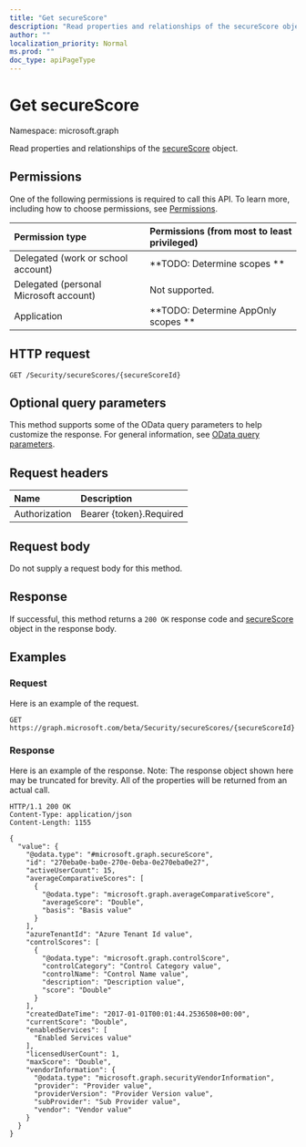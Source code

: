 ```yaml
---
title: "Get secureScore"
description: "Read properties and relationships of the secureScore object."
author: ""
localization_priority: Normal
ms.prod: ""
doc_type: apiPageType
---
```


# Get secureScore

Namespace: microsoft.graph

Read properties and relationships of the [secureScore](../resources/securescore.md) object.

## Permissions
One of the following permissions is required to call this API. To learn more, including how to choose permissions, see [Permissions](/concepts/permissions-reference.md).

|Permission type|Permissions (from most to least privileged)|
|:---|:---|
|Delegated (work or school account)|**TODO: Determine scopes **|
|Delegated (personal Microsoft account)|Not supported.|
|Application|**TODO: Determine AppOnly scopes **|

## HTTP request
<!-- {
  "blockType": "ignored"
}
-->
``` http
GET /Security/secureScores/{secureScoreId}
```

## Optional query parameters
This method supports some of the OData query parameters to help customize the response. For general information, see [OData query parameters](/graph/query-parameters).

## Request headers
|Name|Description|
|:---|:---|
|Authorization|Bearer {token}.Required|

## Request body
Do not supply a request body for this method.

## Response
If successful, this method returns a `200 OK` response code and [secureScore](../resources/securescore.md) object in the response body.

## Examples

### Request
Here is an example of the request.
<!-- {
  "blockType": "request",
  "name": "get_securescore"
}
-->
``` http
GET https://graph.microsoft.com/beta/Security/secureScores/{secureScoreId}
```

### Response
Here is an example of the response. Note: The response object shown here may be truncated for brevity. All of the properties will be returned from an actual call.
<!-- {
  "blockType": "response",
  "truncated": true,
  "@odata.type": "microsoft.graph.secureScore"
}
-->
``` http
HTTP/1.1 200 OK
Content-Type: application/json
Content-Length: 1155

{
  "value": {
    "@odata.type": "#microsoft.graph.secureScore",
    "id": "270eba0e-ba0e-270e-0eba-0e270eba0e27",
    "activeUserCount": 15,
    "averageComparativeScores": [
      {
        "@odata.type": "microsoft.graph.averageComparativeScore",
        "averageScore": "Double",
        "basis": "Basis value"
      }
    ],
    "azureTenantId": "Azure Tenant Id value",
    "controlScores": [
      {
        "@odata.type": "microsoft.graph.controlScore",
        "controlCategory": "Control Category value",
        "controlName": "Control Name value",
        "description": "Description value",
        "score": "Double"
      }
    ],
    "createdDateTime": "2017-01-01T00:01:44.2536508+00:00",
    "currentScore": "Double",
    "enabledServices": [
      "Enabled Services value"
    ],
    "licensedUserCount": 1,
    "maxScore": "Double",
    "vendorInformation": {
      "@odata.type": "microsoft.graph.securityVendorInformation",
      "provider": "Provider value",
      "providerVersion": "Provider Version value",
      "subProvider": "Sub Provider value",
      "vendor": "Vendor value"
    }
  }
}
```

